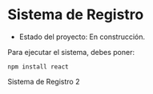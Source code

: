 <h1> Sistema de Registro</h1>

- Estado del proyecto: En construcción.

Para ejecutar el sistema, debes poner:

```npm install react ```

Sistema de Registro 2
